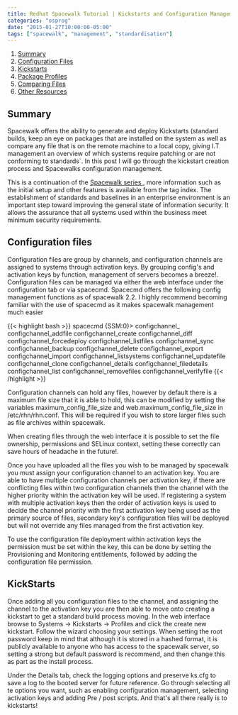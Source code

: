 ```yaml
---
title: Redhat Spacewalk Tutorial | Kickstarts and Configuration Management
categories: "osprog"
date: "2015-01-27T10:00:00-05:00"
tags: ["spacewalk", "management", "standardisation"]
---
```


<div id="pagemenu">
<ol>
<li><a href="{{< perm >}}#Summary">Summary</a></li>
<li><a href="{{< perm >}}#config">Configuration Files</a> </li>
<li><a href="{{< perm >}}#kickstart">Kickstarts</a> </li>
<li><a href="{{< perm >}}#profiles">Package Profiles</a></li>
<li><a href="{{< perm >}}#compare">Comparing Files</a></li>
<li><a href="{{< perm >}}#res">Other Resources</a> </li>
</ol>
</div>

<div id="pagesummary">
<h2 id="Summary"> <a>Summary</a> </h2>
<p>
Spacewalk offers the ability to generate and deploy Kickstarts (standard builds, keep an eye on packages that are installed on the system as well as compare any file that is on the remote machine to a local copy, giving I.T management an overview of which systems require patching or are not conforming to standards`. In this post I will go through the kickstart creation process and Spacewalks configuration management.<!--more-->
</p><p>
This is a continuation of the <a href="/tag/tech/spacewalk"> Spacewalk series </a>, more information such as the initial setup and other features is available from the tag index. The establishment of standards and baselines in an enterprise environment is an important step toward improving the general state of information security. It allows the assurance that all systems used within the business meet minimum security requirements. 
</p>
</div>
<div id="maincontent">
<h2 id="config"> <a> Configuration files  </a> </h2>
<p>
Configuration files are group by channels, and configuration channels are assigned to systems through activation keys. By grouping config's and activation keys by function, management of servers becomes a breeze!. Configuration files can be managed via either the web interface under the configuration tab or via spacecmd. Spacecmd offers the following config management functions as of spacewalk 2.2. I highly recommend becoming familiar with the use of spacecmd as it makes spacewalk management much easier

{{< highlight bash >}}
spacecmd {SSM:0}> configchannel_
configchannel_addfile      configchannel_create       configchannel_diff         configchannel_forcedeploy  configchannel_listfiles    configchannel_sync
configchannel_backup       configchannel_delete       configchannel_export       configchannel_import       configchannel_listsystems  configchannel_updatefile
configchannel_clone        configchannel_details      configchannel_filedetails  configchannel_list         configchannel_removefiles  configchannel_verifyfile
{{< /highlight  >}}

Configuration channels can hold any files, however by default there is a maximum file size that it is able to hold, this can be modified by setting the variables   maximum_config_file_size and web.maximum_config_file_size in /etc/rhn/rhn.conf. This will be required if you wish to store larger files such as file archives within spacewalk. <br>

When creating files through the web interface it is possible to set the file ownership, permissions and SELinux context, setting these correctly can save hours of headache in the future!.
</p>
<p>
Once you have uploaded all the files you wish to be managed by spacewalk you must assign your configuration channel to an activation key. You are able to have multiple configuration channels per activation key, if there are conflicting files within two configuration channels then the channel with the higher priority within the activation key will be used. If registering a system with multiple activation keys then the order of activation keys is used to decide the channel priority with the first activation key being used as the primary source of files, secondary key's configuration files will be deployed but will not override any files managed from the first activation key.   
</p>
<p>
To use the configuration file deployment within activation keys the permission must be set within the key, this can be done by setting the Provisioning and Monitoring entitlements, followed by adding the configuration file permission. 
</p>

<h2 id="kickstart"> <a> KickStarts  </a> </h2>
<p>
Once adding all you configuration files to the channel, and assigning the channel to the activation key you are then able to move onto creating a kickstart to get a standard build process moving. In the web interface browse to Systems -> Kickstarts -> Profiles and click the create new kickstart. Follow the wizard choosing your settings. When setting the root password keep in mind that although it is stored in a hashed format, it is publicly available to anyone who has access to the spacewalk server, so setting a strong but default password is recommend, and then change this as part as the install process.
</p>
<p>
Under the Details tab, check the logging options and preserve ks.cfg to save a log to the booted server for future reference. Go through selecting all te options you want, such as enabling configuration management, selecting activation keys and adding Pre / post scripts. And that's all there really is to kickstarts!
</p>

</div>
